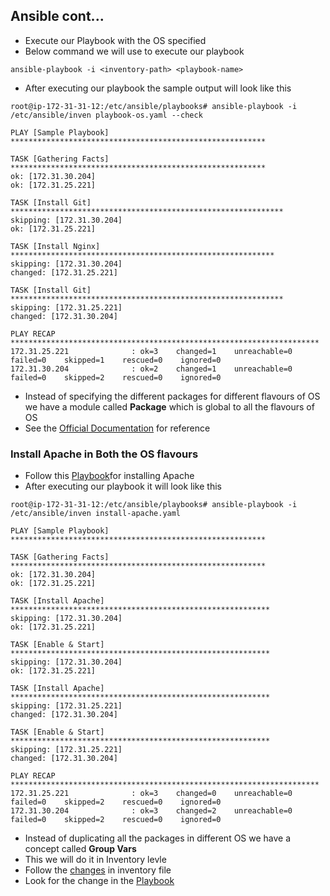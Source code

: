 ## Ansible cont...

- Execute our Playbook with the OS specified
- Below command we will use to execute our playbook
```
ansible-playbook -i <inventory-path> <playbook-name>
```
- After executing our playbook the sample output will look like this
```
root@ip-172-31-31-12:/etc/ansible/playbooks# ansible-playbook -i /etc/ansible/inven playbook-os.yaml --check

PLAY [Sample Playbook] *********************************************************

TASK [Gathering Facts] *********************************************************
ok: [172.31.30.204]
ok: [172.31.25.221]

TASK [Install Git] *************************************************************
skipping: [172.31.30.204]
ok: [172.31.25.221]

TASK [Install Nginx] ***********************************************************
skipping: [172.31.30.204]
changed: [172.31.25.221]

TASK [Install Git] *************************************************************
skipping: [172.31.25.221]
changed: [172.31.30.204]

PLAY RECAP *********************************************************************
172.31.25.221              : ok=3    changed=1    unreachable=0    failed=0    skipped=1    rescued=0    ignored=0      
172.31.30.204              : ok=2    changed=1    unreachable=0    failed=0    skipped=2    rescued=0    ignored=0      

```
- Instead of specifying the different packages for different flavours of OS we have a module called **Package** which is global to all the flavours of OS
- See the [Official Documentation](https://docs.ansible.com/ansible/latest/collections/ansible/builtin/package_module.html) for reference

### Install Apache in Both the OS flavours
- Follow this [Playbook](https://github.com/abhi-yuva/Devops-Feb-2024/blob/main/Ansible/Playbooks/install-apache.yaml)for installing Apache
- After executing our playbook it will look like this
```
root@ip-172-31-31-12:/etc/ansible/playbooks# ansible-playbook -i /etc/ansible/inven install-apache.yaml

PLAY [Sample Playbook] *********************************************************

TASK [Gathering Facts] *********************************************************
ok: [172.31.30.204]
ok: [172.31.25.221]

TASK [Install Apache] **********************************************************
skipping: [172.31.30.204]
ok: [172.31.25.221]

TASK [Enable & Start] **********************************************************
skipping: [172.31.30.204]
ok: [172.31.25.221]

TASK [Install Apache] **********************************************************
skipping: [172.31.25.221]
changed: [172.31.30.204]

TASK [Enable & Start] **********************************************************
skipping: [172.31.25.221]
changed: [172.31.30.204]

PLAY RECAP *********************************************************************
172.31.25.221              : ok=3    changed=0    unreachable=0    failed=0    skipped=2    rescued=0    ignored=0      
172.31.30.204              : ok=3    changed=2    unreachable=0    failed=0    skipped=2    rescued=0    ignored=0
```
- Instead of duplicating all the packages in different OS we have a concept called **Group Vars**
- This we will do it in Inventory levle
- Follow the [changes]() in inventory file
- Look for the change in the [Playbook]()